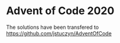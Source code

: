 ﻿# Advent of Code 2020
 
The solutions have been transfered to https://github.com/jstuczyn/AdventOfCode
